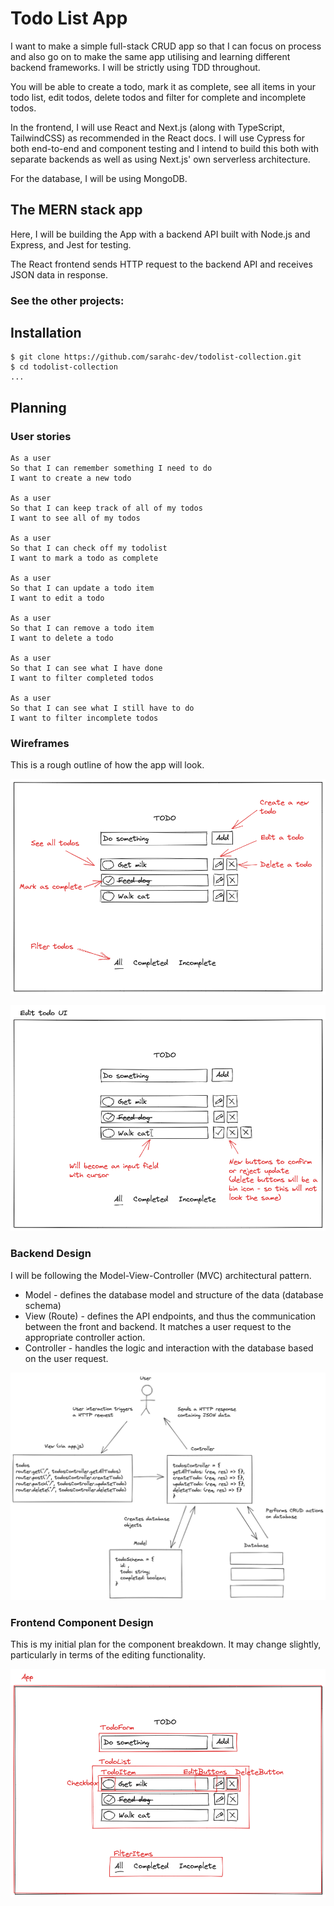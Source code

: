 # Todo List App

I want to make a simple full-stack CRUD app so that I can focus on process and also go on to make the same app utilising and learning different backend frameworks. I will be strictly using TDD throughout.

You will be able to create a todo, mark it as complete, see all items in your todo list, edit todos, delete todos and filter for complete and incomplete todos.

In the frontend, I will use React and Next.js (along with TypeScript, TailwindCSS) as recommended in the React docs. I will use Cypress for both end-to-end and component testing and I intend to build this both with separate backends as well as using Next.js' own serverless architecture.

For the database, I will be using MongoDB.

## The MERN stack app

Here, I will be building the App with a backend API built with Node.js and Express, and Jest for testing.

The React frontend sends HTTP request to the backend API and receives JSON data in response.

### See the other projects:

## Installation

```plain
$ git clone https://github.com/sarahc-dev/todolist-collection.git
$ cd todolist-collection
...
```

## Planning

### User stories

```plain
As a user
So that I can remember something I need to do
I want to create a new todo

As a user
So that I can keep track of all of my todos
I want to see all of my todos

As a user
So that I can check off my todolist
I want to mark a todo as complete

As a user
So that I can update a todo item
I want to edit a todo

As a user
So that I can remove a todo item
I want to delete a todo

As a user
So that I can see what I have done
I want to filter completed todos

As a user
So that I can see what I still have to do
I want to filter incomplete todos
```

### Wireframes

This is a rough outline of how the app will look.

![app wireframe](./diagrams/wireframe.png)

![edit todo wireframe](./diagrams/edit-todo-wireframe.png)

### Backend Design

I will be following the Model-View-Controller (MVC) architectural pattern.

- Model - defines the database model and structure of the data (database schema)
- View (Route) - defines the API endpoints, and thus the communication between the front and backend. It matches a user request to the appropriate controller action.
- Controller - handles the logic and interaction with the database based on the user request.

![backend diagram](./diagrams/backend-diagram.png)

### Frontend Component Design

This is my initial plan for the component breakdown. It may change slightly, particularly in terms of the editing functionality.

![component breakdown](./diagrams/component-breakdown.png)

